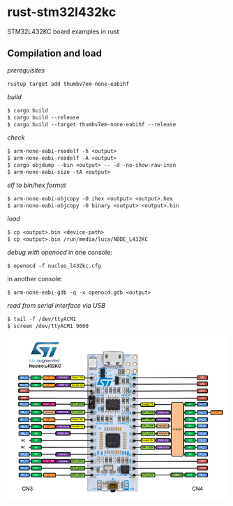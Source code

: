 # rust-stm32l432kc
STM32L432KC board examples in rust

## Compilation and load

*prerequisites*
```console
rustup target add thumbv7em-none-eabihf
```

*build*
``` console
$ cargo build
$ cargo build --release
$ cargo build --target thumbv7em-none-eabihf --release  
```

*check*
```
$ arm-none-eabi-readelf -h <output>
$ arm-none-eabi-readelf -A <output>
$ cargo objdump --bin <output> -- -d -no-show-raw-insn
$ arm-none-eabi-size -tA <output>
```

*elf to bin/hex format*
``` console
$ arm-none-eabi-objcopy -O ihex <output> <output>.hex 
$ arm-none-eabi-objcopy -O binary <output> <output>.bin 
```

*load*
``` console
$ cp <output>.bin <device-path>
$ cp <output>.bin /run/media/luca/NODE_L432KC
```

*debug with openocd*
in one console:
``` console
$ openocd -f nucleo_l432kc.cfg
```

in another console:
``` console
$ arm-none-eabi-gdb -q -x openocd.gdb <output>
```

*read from serial interface via USB*
``` console
$ tail -f /dev/ttyACM1
$ screen /dev/ttyACM1 9600
```

![](docs/nucleo_l432kc.png)
